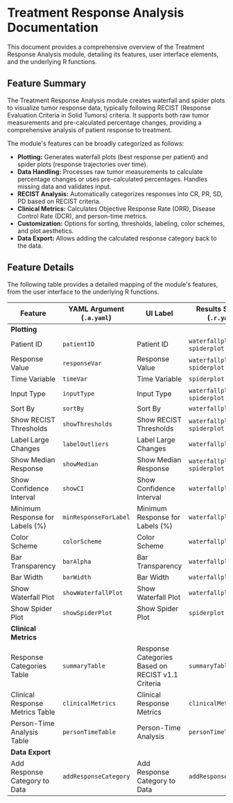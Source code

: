 # Treatment Response Analysis Documentation

This document provides a comprehensive overview of the Treatment Response Analysis module, detailing its features, user interface elements, and the underlying R functions.

## Feature Summary

The Treatment Response Analysis module creates waterfall and spider plots to visualize tumor response data, typically following RECIST (Response Evaluation Criteria in Solid Tumors) criteria. It supports both raw tumor measurements and pre-calculated percentage changes, providing a comprehensive analysis of patient response to treatment.

The module's features can be broadly categorized as follows:

*   **Plotting:** Generates waterfall plots (best response per patient) and spider plots (response trajectories over time).
*   **Data Handling:** Processes raw tumor measurements to calculate percentage changes or uses pre-calculated percentages. Handles missing data and validates input.
*   **RECIST Analysis:** Automatically categorizes responses into CR, PR, SD, PD based on RECIST criteria.
*   **Clinical Metrics:** Calculates Objective Response Rate (ORR), Disease Control Rate (DCR), and person-time metrics.
*   **Customization:** Options for sorting, thresholds, labeling, color schemes, and plot aesthetics.
*   **Data Export:** Allows adding the calculated response category back to the data.

## Feature Details

The following table provides a detailed mapping of the module's features, from the user interface to the underlying R functions.

| Feature                          | YAML Argument (`.a.yaml`)      | UI Label                               | Results Section (`.r.yaml`)         | R Function (`.b.R`)                  |
| -------------------------------- | ------------------------------ | -------------------------------------- | ----------------------------------- | ------------------------------------ |
| **Plotting**                     |                                |                                        |                                     |                                      |
| Patient ID                       | `patientID`                    | Patient ID                             | `waterfallplot`, `spiderplot`       | `.validateData`, `.processData`      |
| Response Value                   | `responseVar`                  | Response Value                         | `waterfallplot`, `spiderplot`       | `.validateData`, `.processData`      |
| Time Variable                    | `timeVar`                      | Time Variable                          | `spiderplot`                        | `.validateData`, `.processData`      |
| Input Type                       | `inputType`                    | Input Type                             | `waterfallplot`, `spiderplot`       | `.validateData`, `.processData`      |
| Sort By                          | `sortBy`                       | Sort By                                | `waterfallplot`                     | `.waterfallplot`                     |
| Show RECIST Thresholds           | `showThresholds`               | Show RECIST Thresholds                 | `waterfallplot`, `spiderplot`       | `.waterfallplot`, `.spiderplot`      |
| Label Large Changes              | `labelOutliers`                | Label Large Changes                    | `waterfallplot`                     | `.waterfallplot`                     |
| Show Median Response             | `showMedian`                   | Show Median Response                   | `waterfallplot`, `spiderplot`       | `.waterfallplot`, `.spiderplot`      |
| Show Confidence Interval         | `showCI`                       | Show Confidence Interval               | `waterfallplot`                     | `.waterfallplot`                     |
| Minimum Response for Labels (%)  | `minResponseForLabel`          | Minimum Response for Labels (%)        | `waterfallplot`                     | `.waterfallplot`                     |
| Color Scheme                     | `colorScheme`                  | Color Scheme                           | `waterfallplot`                     | `.waterfallplot`                     |
| Bar Transparency                 | `barAlpha`                     | Bar Transparency                       | `waterfallplot`                     | `.waterfallplot`                     |
| Bar Width                        | `barWidth`                     | Bar Width                              | `waterfallplot`                     | `.waterfallplot`                     |
| Show Waterfall Plot              | `showWaterfallPlot`            | Show Waterfall Plot                    | `waterfallplot`                     | `.run`                               |
| Show Spider Plot                 | `showSpiderPlot`               | Show Spider Plot                       | `spiderplot`                        | `.run`                               |
| **Clinical Metrics**             |                                |                                        |                                     |                                      |
| Response Categories Table        | `summaryTable`                 | Response Categories Based on RECIST v1.1 Criteria | `summaryTable`                      | `.calculateMetrics`                  |
| Clinical Response Metrics Table  | `clinicalMetrics`              | Clinical Response Metrics              | `clinicalMetrics`                   | `.calculateMetrics`, `.calculatePersonTimeMetrics` |
| Person-Time Analysis Table       | `personTimeTable`              | Person-Time Analysis                   | `personTimeTable`                   | `.calculatePersonTimeMetrics`        |
| **Data Export**                  |                                |                                        |                                     |                                      |
| Add Response Category to Data    | `addResponseCategory`          | Add Response Category to Data          | `addResponseCategory`               | `.run`                               |
